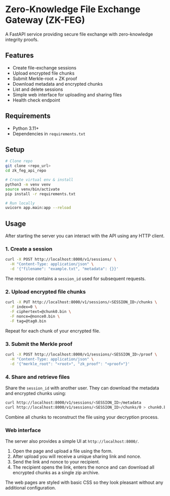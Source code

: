 # Zero-Knowledge File Exchange Gateway (ZK-FEG)

A FastAPI service providing secure file exchange with zero-knowledge integrity proofs.

## Features
- Create file-exchange sessions
- Upload encrypted file chunks
- Submit Merkle-root + ZK proof
- Download metadata and encrypted chunks
- List and delete sessions
- Simple web interface for uploading and sharing files
- Health check endpoint

## Requirements
- Python 3.11+
- Dependencies in `requirements.txt`

## Setup
```bash
# Clone repo
git clone <repo_url>
cd zk_feg_api_repo

# Create virtual env & install
python3 -m venv venv
source venv/bin/activate
pip install -r requirements.txt

# Run locally
uvicorn app.main:app --reload
```

## Usage
After starting the server you can interact with the API using any HTTP client.

### 1. Create a session
```bash
curl -X POST http://localhost:8000/v1/sessions/ \
  -H "Content-Type: application/json" \
  -d '{"filename": "example.txt", "metadata": {}}'
```
The response contains a `session_id` used for subsequent requests.

### 2. Upload encrypted file chunks
```bash
curl -X PUT http://localhost:8000/v1/sessions/<SESSION_ID>/chunks \
  -F index=0 \
  -F ciphertext=@chunk0.bin \
  -F nonce=@nonce0.bin \
  -F tag=@tag0.bin
```
Repeat for each chunk of your encrypted file.

### 3. Submit the Merkle proof
```bash
curl -X POST http://localhost:8000/v1/sessions/<SESSION_ID>/proof \
  -H "Content-Type: application/json" \
  -d '{"merkle_root": "<root>", "zk_proof": "<proof>"}'
```

### 4. Share and retrieve files
Share the `session_id` with another user. They can download the metadata
and encrypted chunks using:
```bash
curl http://localhost:8000/v1/sessions/<SESSION_ID>/metadata
curl http://localhost:8000/v1/sessions/<SESSION_ID>/chunks/0 > chunk0.bin
```
Combine all chunks to reconstruct the file using your decryption process.

### Web interface
The server also provides a simple UI at `http://localhost:8000/`.

1. Open the page and upload a file using the form.
2. After upload you will receive a unique sharing link and nonce.
3. Send the link and nonce to your recipient.
4. The recipient opens the link, enters the nonce and can download all
   encrypted chunks as a single zip archive.

The web pages are styled with basic CSS so they look pleasant without any
additional configuration.
